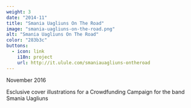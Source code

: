 ```yaml
---
weight: 3
date: "2014-11"
title: "Smania Uagliuns On The Road"
image: "smania-uagliuns-on-the-road.png"
alt: "Smania Uagliuns On The Road"
color: "283b3c"
buttons:
  - icon: link 
    i18n: project 
    url: http://it.ulule.com/smaniauagliuns-ontheroad
---
```


November 2016

Esclusive cover illustrations for a Crowdfunding Campaign for the band Smania Uagliuns